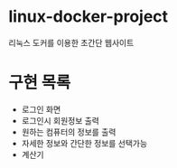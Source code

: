 # linux-docker-project
리눅스 도커를 이용한 초간단 웹사이트

# 구현 목록
- 로그인 화면
- 로그인시 회원정보 출력
- 원하는 컴퓨터의 정보를 출력
- 자세한 정보와 간단한 정보를 선택가능
- 계산기
